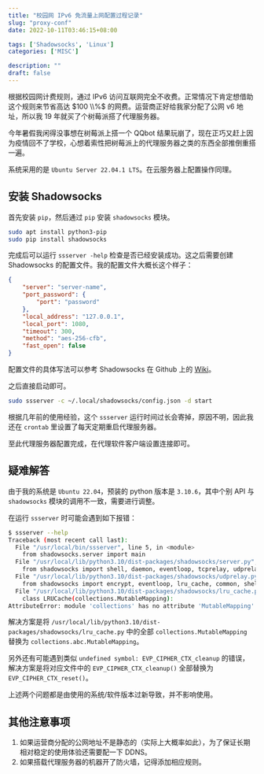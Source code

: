 ```yaml
---
title: "校园网 IPv6 免流量上网配置过程记录"
slug: "proxy-conf"
date: 2022-10-11T03:46:15+08:00

tags: ['Shadowsocks', 'Linux']
categories: ['MISC']

description: ""
draft: false
---
```


根据校园网计费规则，通过 IPv6 访问互联网完全不收费。正常情况下肯定想借助这个规则来节省高达 $100 \\%$ 的网费。运营商正好给我家分配了公网 v6 地址，所以我 19 年就买了个树莓派搭了代理服务器。

今年暑假我闲得没事想在树莓派上搭一个 QQbot 结果玩崩了，现在正巧又赶上因为疫情回不了学校，心想着索性把树莓派上的代理服务器之类的东西全部推倒重搭一遍。

系统采用的是 `Ubuntu Server 22.04.1 LTS`。在云服务器上配置操作同理。

## 安装 Shadowsocks

首先安装 `pip`，然后通过 `pip` 安装 `shadowsocks` 模块。

```sh
sudo apt install python3-pip
sudo pip install shadowsocks
```

完成后可以运行 `ssserver -help` 检查是否已经安装成功。这之后需要创建 Shadowsocks 的配置文件。我的配置文件大概长这个样子：

```json
{
    "server": "server-name",
    "port_password": {
        "port": "password"
    },
    "local_address": "127.0.0.1",
    "local_port": 1080,
    "timeout": 300,
    "method": "aes-256-cfb",
    "fast_open": false
}
```

配置文件的具体写法可以参考 Shadowsocks 在 Github 上的 [Wiki](https://github.com/shadowsocks/shadowsocks/wiki/Configuration-via-Config-File)。

之后直接启动即可。

```sh
sudo ssserver -c ~/.local/shadowsocks/config.json -d start
```

根据几年前的使用经验，这个 `ssserver` 运行时间过长会寄掉，原因不明，因此我还在 `crontab` 里设置了每天定期重启代理服务器。

至此代理服务器配置完成，在代理软件客户端设置连接即可。

## 疑难解答

由于我的系统是 `Ubuntu 22.04`，预装的 python 版本是 `3.10.6`，其中个别 API 与 `shadowsocks` 模块的调用不一致，需要进行调整。

在运行 `ssserver` 时可能会遇到如下报错：

```sh
$ ssserver --help
Traceback (most recent call last):
  File "/usr/local/bin/ssserver", line 5, in <module>
    from shadowsocks.server import main
  File "/usr/local/lib/python3.10/dist-packages/shadowsocks/server.py", line 27, in <module>
    from shadowsocks import shell, daemon, eventloop, tcprelay, udprelay, \
  File "/usr/local/lib/python3.10/dist-packages/shadowsocks/udprelay.py", line 71, in <module>
    from shadowsocks import encrypt, eventloop, lru_cache, common, shell
  File "/usr/local/lib/python3.10/dist-packages/shadowsocks/lru_cache.py", line 34, in <module>
    class LRUCache(collections.MutableMapping):
AttributeError: module 'collections' has no attribute 'MutableMapping'
```

解决方案是将 `/usr/local/lib/python3.10/dist-packages/shadowsocks/lru_cache.py` 中的全部 `collections.MutableMapping` 替换为 `collections.abc.MutableMapping`。

另外还有可能遇到类似 `undefined symbol: EVP_CIPHER_CTX_cleanup` 的错误，解决方案是将对应文件中的 `EVP_CIPHER_CTX_cleanup()` 全部替换为 `EVP_CIPHER_CTX_reset()`。

上述两个问题都是由使用的系统/软件版本过新导致，并不影响使用。

## 其他注意事项

1. 如果运营商分配的公网地址不是静态的（实际上大概率如此），为了保证长期相对稳定的使用体验还需要配一下 DDNS。
2. 如果搭载代理服务器的机器开了防火墙，记得添加相应规则。
